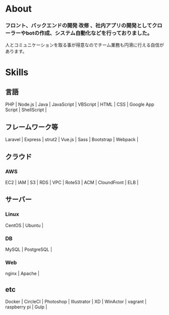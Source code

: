 # About

### フロント、バックエンドの開発 改修 、社内アプリの開発としてクローラーやbotの作成、システム自動化などを行っておりました。
人とコミュニケーションを取る事が得意なのでチーム業務も円滑に行える自信があります。

# Skills

## 言語

PHP | Node.js | Java | JavaScript | VBScript | HTML | CSS | Google App Script | ShellScript |

## フレームワーク等
Laravel | Express | strut2 | Vue.js | Sass | Bootstrap | Webpack |

## クラウド

### AWS

EC2 | IAM | S3 | RDS | VPC | Rote53 | ACM | CloundFront | ELB |

## サーバー

### Linux

CentOS | Ubuntu |

### DB

MySQL | PostgreSQL |

### Web

nginx | Apache |

## etc

Docker | CircleCI | Photoshop | Illustrator | XD | WinActor | vagrant | raspberry pi | Gulp |
